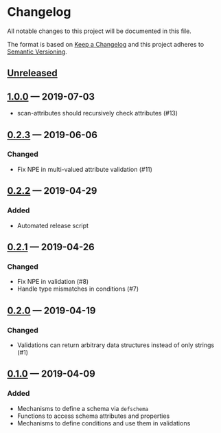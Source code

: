 # Changelog

All notable changes to this project will be documented in this file.

The format is based on [Keep a Changelog](http://keepachangelog.com)
and this project adheres to [Semantic Versioning](http://semver.org/spec/v2.0.0.html).


## [Unreleased]

## [1.0.0] — 2019-07-03
- scan-attributes should recursively check attributes (#13)

## [0.2.3] — 2019-06-06
### Changed
- Fix NPE in multi-valued attribute validation (#11)

## [0.2.2] — 2019-04-29
### Added
- Automated release script

## [0.2.1] — 2019-04-26
### Changed
- Fix NPE in validation (#8)
- Handle type mismatches in conditions (#7)

## [0.2.0] — 2019-04-19
### Changed
- Validations can return arbitrary data structures instead of only strings (#1)

## [0.1.0] — 2019-04-09
### Added
- Mechanisms to define a schema via `defschema`
- Functions to access schema attributes and properties
- Mechanisms to define conditions and use them in validations


[0.1.0]: https://github.com/rkaippully/clj-annotations/compare/0.0.0...0.1.0
[0.2.0]: https://github.com/rkaippully/clj-annotations/compare/0.1.0...0.2.0
[0.2.1]: https://github.com/rkaippully/clj-annotations/compare/0.2.0...0.2.1
[0.2.2]: https://github.com/rkaippully/clj-annotations/compare/0.2.1...0.2.2
[0.2.3]: https://github.com/rkaippully/clj-annotations/compare/0.2.2...0.2.3
[1.0.0]: https://github.com/rkaippully/clj-annotations/compare/0.2.3...1.0.0
[Unreleased]: https://github.com/rkaippully/clj-annotations/compare/1.0.0...HEAD
